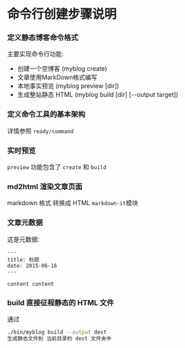# 命令行创建步骤说明

### 定义静态博客命令格式

主要实现命令行功能:  

- 创建一个空博客 (myblog create)
- 文章使用MarkDown格式编写
- 本地事实预览 (myblog preview [dir])
- 生成整站静态 HTML (myblog build [dir] [--output target])


### 定义命令工具的基本架构
详情参照 `ready/command`

### 实时预览
`preview` 功能包含了 `create` 和 `build`  


### md2html 渲染文章页面

markdown 格式 转换成 HTML
`markdown-it`模块

### 文章元数据

这是元数据:  
```
---
title: 标题
date: 2015-06-16
---

content content
```

### build 直接征程静态的 HTML 文件

通过
```bash
./bin/myblog build --output dest
生成静态文件到 当前目录的 dest 文件夹中
```
